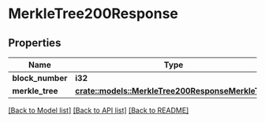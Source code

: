 # MerkleTree200Response

## Properties

Name | Type | Description | Notes
------------ | ------------- | ------------- | -------------
**block_number** | **i32** |  | 
**merkle_tree** | [**crate::models::MerkleTree200ResponseMerkleTree**](merkleTree_200_response_merkleTree.md) |  | 

[[Back to Model list]](../README.md#documentation-for-models) [[Back to API list]](../README.md#documentation-for-api-endpoints) [[Back to README]](../README.md)


